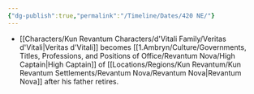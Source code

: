 ```yaml
---
{"dg-publish":true,"permalink":"/Timeline/Dates/420 NE/"}
---
```


- [[Characters/Kun Revantum Characters/d'Vitali Family/Veritas d'Vitali\|Veritas d'Vitali]] becomes [[1.Ambryn/Culture/Governments, Titles, Professions, and Positions of Office/Revantum Nova/High Captain\|High Captain]] of [[Locations/Regions/Kun Revantum/Kun Revantum Settlements/Revantum Nova/Revantum Nova\|Revantum Nova]] after his father retires.
